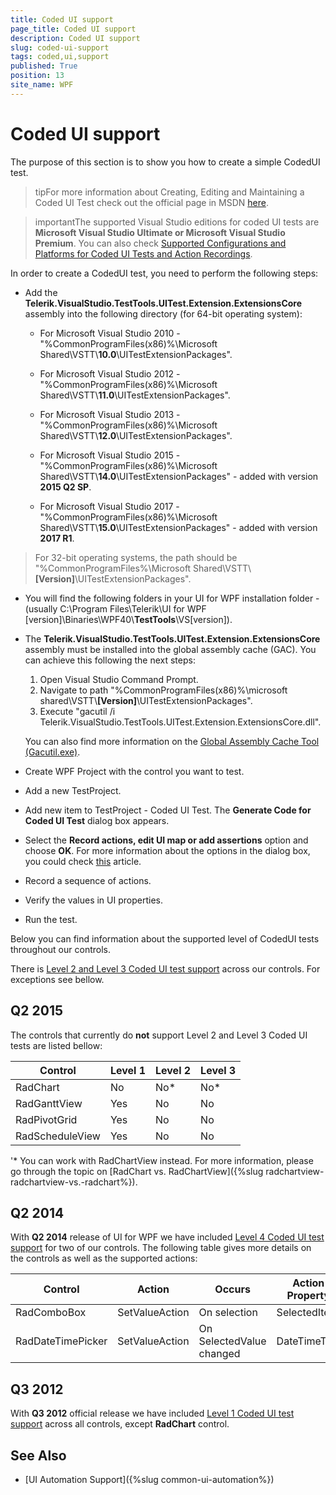 ```yaml
---
title: Coded UI support
page_title: Coded UI support
description: Coded UI support
slug: coded-ui-support
tags: coded,ui,support
published: True
position: 13
site_name: WPF
---
```


# Coded UI support

The purpose of this section is to show you how to create a simple CodedUI test. 

>tipFor more information about Creating, Editing and Maintaining a Coded UI Test check out the official page in MSDN [here](http://msdn.microsoft.com/en-us/library/ff977233.aspx).        

>importantThe supported Visual Studio editions for coded UI tests are __Microsoft Visual Studio Ultimate or Microsoft Visual Studio Premium__. You can also check [Supported Configurations and Platforms for Coded UI Tests and Action Recordings](https://msdn.microsoft.com/en-us/library/dd380742(v=vs.110).aspx).

In order to create a CodedUI test, you need to perform the following steps:

* Add the __Telerik.VisualStudio.TestTools.UITest.Extension.ExtensionsCore__ assembly into the following directory (for 64-bit operating system):          

	* For Microsoft Visual Studio 2010 - "%CommonProgramFiles(x86)%\Microsoft Shared\VSTT\\__10.0__\UITestExtensionPackages".              

	* For Microsoft Visual Studio 2012 - "%CommonProgramFiles(x86)%\Microsoft Shared\VSTT\\__11.0__\UITestExtensionPackages".      

	* For Microsoft Visual Studio 2013 - "%CommonProgramFiles(x86)%\Microsoft Shared\VSTT\\__12.0__\UITestExtensionPackages".
	
	* For Microsoft Visual Studio 2015 - "%CommonProgramFiles(x86)%\Microsoft Shared\VSTT\\__14.0__\UITestExtensionPackages" - added with version __2015 Q2 SP__.  	
	
	* For Microsoft Visual Studio 2017 - "%CommonProgramFiles(x86)%\Microsoft Shared\VSTT\\__15.0__\UITestExtensionPackages" - added with version __2017 R1__.  	

>For 32-bit operating systems, the path should be "%CommonProgramFiles%\Microsoft Shared\VSTT\\__[Version]__\UITestExtensionPackages".

* You will find the following folders in your UI for WPF installation folder - (usually C:\Program Files\Telerik\UI for WPF [version]\Binaries\WPF40\\__TestTools__\VS[version]\).          

* The __Telerik.VisualStudio.TestTools.UITest.Extension.ExtensionsCore__ assembly must be installed into the global assembly cache (GAC). You can achieve this following the next steps:
	1. Open Visual Studio Command Prompt.
	2. Navigate to path "%CommonProgramFiles(x86)%\microsoft shared\VSTT\\__[Version]__\UITestExtensionPackages".
	3. Execute "gacutil /i Telerik.VisualStudio.TestTools.UITest.Extension.ExtensionsCore.dll".
 
	You can also find more information on the [Global Assembly Cache Tool (Gacutil.exe)](http://msdn.microsoft.com/en-us/library/ex0ss12c(v=vs.80).aspx).          

* Create WPF Project with the control you want to test.

* Add a new TestProject.

* Add new item to TestProject - Coded UI Test. The __Generate Code for Coded UI Test__ dialog box appears.          

* Select the __Record actions, edit UI map or add assertions__ option and choose __OK__. For more information about the options in the dialog box, you could check [this](http://msdn.microsoft.com/en-us/library/dd286726.aspx) article.          

* Record a sequence of actions.

* Verify the values in UI properties.

* Run the test.

Below you can find information about the supported level of CodedUI tests throughout our controls.     

There is [Level 2 and Level 3 Coded UI test support](            http://blogs.msdn.com/b/visualstudioalm/archive/2011/10/28/coded-ui-test-extension-for-3rd-party-controls-the-basics-explained.aspx) across our controls. For exceptions see bellow.
        
## Q2 2015

The controls that currently do __not__ support Level 2 and Level 3 Coded UI tests are listed bellow:
        
Control	|	Level 1	|	Level 2	|	Level 3
---	|	---	|	---	|	---
RadChart	|	No	|	No*	|	No*
RadGanttView	|	Yes	|	No	|	No
RadPivotGrid	|	Yes	|	No	|	No
RadScheduleView	|	Yes	|	No	|	No 

'* You can work with RadChartView instead. For more information, please go through the topic on [RadChart vs. RadChartView]({%slug radchartview-radchartview-vs.-radchart%}). 

## Q2 2014

With __Q2 2014__ release of UI for WPF we have included [Level 4 Coded UI test support](http://blogs.msdn.com/b/visualstudioalm/archive/2011/10/28/coded-ui-test-extension-for-3rd-party-controls-the-basics-explained.aspx) for two of our controls. The following table gives more details on the controls as well as the supported actions:

Control	|	Action	|	Occurs	|	Action Property
---	|	---	|	---	|	---
RadComboBox	|	SetValueAction	|	On selection	|	SelectedItem
RadDateTimePicker	|	SetValueAction	|	On SelectedValue changed	|	DateTimeText

## Q3 2012

With __Q3 2012__ official release we have included [Level 1 Coded UI test support](              http://blogs.msdn.com/b/visualstudioalm/archive/2011/10/28/coded-ui-test-extension-for-3rd-party-controls-the-basics-explained.aspx) across all controls, except __RadChart__ control.
        
## See Also
 
* [UI Automation Support]({%slug common-ui-automation%})
